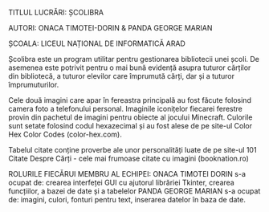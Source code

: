 TITLUL LUCRĂRI: ȘCOLIBRA

AUTORI: ONACA TIMOTEI-DORIN & PANDA GEORGE MARIAN

ȘCOALA: LICEUL NAȚIONAL DE INFORMATICĂ ARAD

Școlibra este un program utilitar pentru gestionarea bibliotecii unei școli.
De asemenea este potrivit pentru o mai bună evidență asupra tuturor cărților din bibliotecă, a tuturor elevilor care împrumută cărți, dar și a tuturor împrumuturilor. 

Cele două imagini care apar în fereastra principală au fost făcute folosind camera foto a telefonului personal.
Imaginile iconițelor fiecarei ferestre provin din pachetul de imagini pentru obiecte al jocului Minecraft.
Culorile sunt setate folosind codul hexazecimal și au fost alese de pe site-ul Color Hex Color Codes (color-hex.com).

Tabelul citate conține proverbe ale unor personalități luate de pe site-ul 101 Citate Despre Cărți - cele mai frumoase citate cu imagini (booknation.ro)

ROLURILE FIECĂRUI MEMBRU AL ECHIPEI:
ONACA TIMOTEI DORIN s-a ocupat de: crearea interfeței GUI cu ajutorul librăriei Tkinter, crearea funcțiilor, a bazei de date și a tabelelor
PANDA GEORGE MARIAN s-a ocupat de: imagini, culori, fonturi pentru text, inserarea datelor în baza de date.

